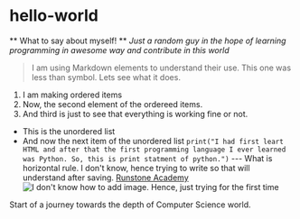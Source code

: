 # hello-world
** What to say about myself! **
*Just a random guy in the hope of learning programming in awesome way and contribute in this world*
>I am using Markdown elements to understand their use. This one was less than symbol. Lets see what it does.
1. I am making ordered items
2. Now, the second element of the ordereed items. 
3. And third is just to see that everything is working fine or not.

- This is the unordered list
- And now the next item of the unordered list
`print("I had first leart HTML and after that the first programming language I ever learned was Python. So, this is print statment of python.")`
--- What is horizontal rule. I don't know, hence trying to write so that will understand after saving. 
[Runstone Academy](https://runestone.academy/ns/books/published/thinkcpp/Chapter15/File_output.html)
![I don't know how to add image. Hence, just trying for the first time](image.jpg)

Start of a journey towards the depth of Computer Science world.
